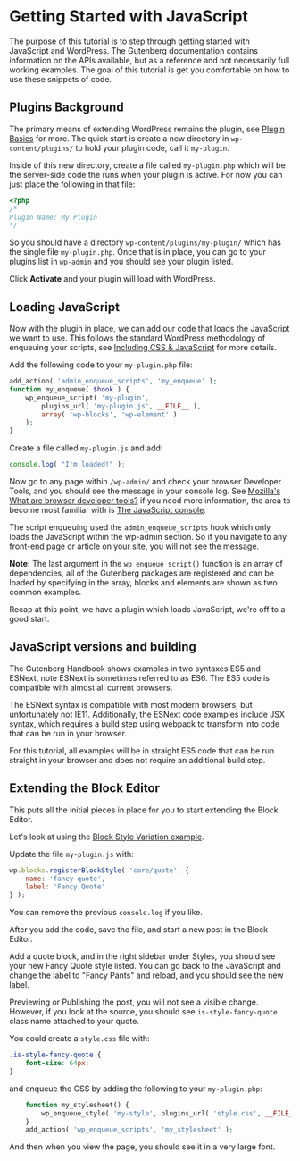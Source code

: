 
# Getting Started with JavaScript

The purpose of this tutorial is to step through getting started with JavaScript and WordPress. The Gutenberg documentation contains information on the APIs available, but as a reference and not necessarily full working examples. The goal of this tutorial is get you comfortable on how to use these snippets of code.


## Plugins Background

The primary means of extending WordPress remains the plugin, see [Plugin Basics](https://developer.wordpress.org/plugins/the-basics/) for more. The quick start is create a new directory in `wp-content/plugins/` to hold your plugin code, call it `my-plugin`.

Inside of this new directory, create a file called `my-plugin.php` which will be the server-side code the runs when your plugin is active. For now you can just place the following in that file:

```php
<?php
/*
Plugin Name: My Plugin
*/
```

So you should have a directory `wp-content/plugins/my-plugin/` which has the single file `my-plugin.php`. Once that is in place, you can go to your plugins list in `wp-admin` and you should see your plugin listed.

Click **Activate** and your plugin will load with WordPress.


## Loading JavaScript

Now with the plugin in place, we can add our code that loads the JavaScript we want to use. This follows the standard WordPress methodology of enqueuing your scripts, see [Including CSS & JavaScript](https://developer.wordpress.org/themes/basics/including-css-javascript/) for more details.

Add the following code to your `my-plugin.php` file:

```php
add_action( 'admin_enqueue_scripts', 'my_enqueue' );
function my_enqueue( $hook ) {
	wp_enqueue_script( 'my-plugin',
		plugins_url( 'my-plugin.js', __FILE__ ),
		array( 'wp-blocks', 'wp-element' )
	);
}
```

Create a file called `my-plugin.js` and add:

```js
console.log( "I'm loaded!" );
```

Now go to any page within `/wp-admin/` and check your browser Developer Tools, and you should see the message in your console log. See [Mozilla's What are browser developer tools?](https://developer.mozilla.org/en-US/docs/Learn/Common_questions/What_are_browser_developer_tools) if you need more information, the area to become most familiar with is [The JavaScript console](https://developer.mozilla.org/en-US/docs/Learn/Common_questions/What_are_browser_developer_tools#The_JavaScript_console).

The script enqueuing used the `admin_enqueue_scripts` hook which only loads the JavaScript within the wp-admin section. So if you navigate to any front-end page or article on your site, you will not see the message.

**Note:** The last argument in the `wp_enqueue_script()` function is an array of dependencies, all of the Gutenberg packages are registered and can be loaded by specifying in the array, blocks and elements are shown as two common examples.

Recap at this point, we have a plugin which loads JavaScript, we're off to a good start.


## JavaScript versions and building

The Gutenberg Handbook shows examples in two syntaxes ES5 and ESNext, note ESNext is sometimes referred to as ES6. The ES5 code is compatible with almost all current browsers.

The ESNext syntax is compatible with most modern browsers, but unfortunately not IE11. Additionally, the ESNext code examples include JSX syntax, which requires a build step using webpack to transform into code that can be run in your browser.

For this tutorial, all examples will be in straight ES5 code that can be run straight in your browser and does not require an additional build step.


## Extending the Block Editor

This puts all the initial pieces in place for you to start extending the Block Editor.

Let's look at using the [Block Style Variation example](../../../../../docs/designers-developers/developers/filters/block-filters/#block-style-variations).

Update the file `my-plugin.js` with:

```js
wp.blocks.registerBlockStyle( 'core/quote', {
    name: 'fancy-quote',
    label: 'Fancy Quote'
} );
```

You can remove the previous `console.log` if you like.

After you add the code, save the file, and start a new post in the Block Editor.

Add a quote block, and in the right sidebar under Styles, you should see your new Fancy Quote style listed. You can go back to the JavaScript and change the label to "Fancy Pants" and reload, and you should see the new label.

Previewing or Publishing the post, you will not see a visible change. However, if you look at the source, you should see `is-style-fancy-quote` class name attached to your quote.

You could create a `style.css` file with:

```css
.is-style-fancy-quote {
	font-size: 64px;
}

```

and enqueue the CSS by adding the following to your `my-plugin.php`:

```php
	function my_stylesheet() {
		wp_enqueue_style( 'my-style', plugins_url( 'style.css', __FILE__ ) );
	}
	add_action( 'wp_enqueue_scripts', 'my_stylesheet' );
```

And then when you view the page, you should see it in a very large font.




